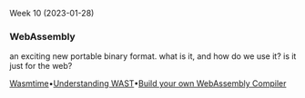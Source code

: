 Week 10 (2023-01-28)

### WebAssembly

an exciting new portable binary format. what is it, and how do we use it? is it just for the web?

[Wasmtime](https://github.com/bytecodealliance/wasmtime)•[Understanding WAST](https://developer.mozilla.org/en-US/docs/WebAssembly/Understanding_the_text_format)•[Build your own WebAssembly Compiler](https://blog.scottlogic.com/2019/05/17/webassembly-compiler.html)